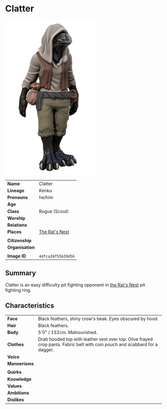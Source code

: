 # Clatter

<img src="https://raw.githubusercontent.com/jesskelsall/astarus-images/main/characters/portraits/4dfca26f55b39d56.png" height="500" />

|||
| --- | --- |
| **Name** | Clatter | character.3
| **Lineage** | Kenku |
| **Pronouns** | he/him |
| **Age** | |
| **Class** | Rogue (Scout) |
| **Worship** | |
| **Relations** | |
| **Places** | [The Rat's Nest](../places/buildings/inns-taverns/the-rats-nest.md) |
|||
| **Citizenship** | |
| **Organisation** | |
|||
| **Image ID** | `4dfca26f55b39d56` |

## Summary

Clatter is an easy difficulty pit fighting opponent in [the Rat's Nest](../places/buildings/inns-taverns/the-rats-nest.md) pit fighting ring.

## Characteristics

| | |
| --- | --- |
| **Face** | Black feathers, shiny crow's beak. Eyes obscured by hood. | characteristics.2
| **Hair** | Black feathers. |
| **Body** | 5'0" / 152cm. Malnourished. |
| **Clothes** | Drab hooded top with leather vest over top. Olive frayed crop pants. Fabric belt with coin pouch and scabbard for a dagger. |
| **Voice** | |
| **Mannerisms** | |
| | |
| **Quirks** | |
| **Knowledge** | |
| **Values** | |
| **Ambitions** | |
| **Dislikes** | |
